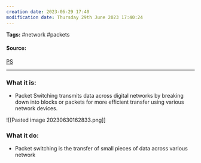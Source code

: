 ```yaml
---
creation date: 2023-06-29 17:40
modification date: Thursday 29th June 2023 17:40:24
---
```


**Tags:** #network #packets 

#### Source:
[PS](https://avinetworks.com/glossary/packet-switching/)

--------------------------------------

### What it is:

* Packet Switching transmits data across digital networks by breaking down into blocks or packets for more efficient transfer using various network devices.

![[Pasted image 20230630162833.png]]


### What it do:

* Packet switching is the transfer of small pieces of data across various network

